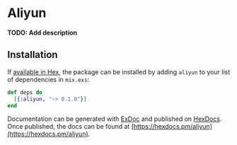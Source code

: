# Aliyun

**TODO: Add description**

## Installation

If [available in Hex](https://hex.pm/docs/publish), the package can be installed
by adding `aliyun` to your list of dependencies in `mix.exs`:

```elixir
def deps do
  [{:aliyun, "~> 0.1.0"}]
end
```

Documentation can be generated with [ExDoc](https://github.com/elixir-lang/ex_doc)
and published on [HexDocs](https://hexdocs.pm). Once published, the docs can
be found at [https://hexdocs.pm/aliyun](https://hexdocs.pm/aliyun).

